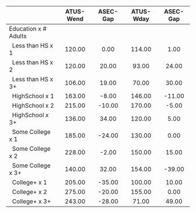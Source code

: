 
|                      |    ATUS-Wend |     ASEC-Gap |    ATUS-Wday |     ASEC-Gap |
| -------------------- | :----------: | :----------: | :----------: | :----------: |
| Education x # Adults |              |              |              |              |
| &nbsp;&nbsp;Less than HS x 1 |       120.00 |         0.00 |       114.00 |         1.00 |
| &nbsp;&nbsp;Less than HS x 2 |       120.00 |        20.00 |        93.00 |        24.00 |
| &nbsp;&nbsp;Less than HS x 3+ |       106.00 |        19.00 |        70.00 |        30.00 |
| &nbsp;&nbsp;HighSchool x 1 |       163.00 |        -8.00 |       146.00 |       -11.00 |
| &nbsp;&nbsp;HighSchool x 2 |       215.00 |       -10.00 |       170.00 |        -5.00 |
| &nbsp;&nbsp;HighSchool x 3+ |       136.00 |        34.00 |       120.00 |         5.00 |
| &nbsp;&nbsp;Some College x 1 |       185.00 |       -24.00 |       130.00 |         0.00 |
| &nbsp;&nbsp;Some College x 2 |       228.00 |        -2.00 |       150.00 |        15.00 |
| &nbsp;&nbsp;Some College x 3+ |       140.00 |        32.00 |       154.00 |       -39.00 |
| &nbsp;&nbsp;College+ x 1 |       205.00 |       -35.00 |       100.00 |        10.00 |
| &nbsp;&nbsp;College+ x 2 |       275.00 |       -20.00 |       155.00 |         0.00 |
| &nbsp;&nbsp;College+ x 3+ |       243.00 |       -28.00 |        71.00 |        49.00 |

